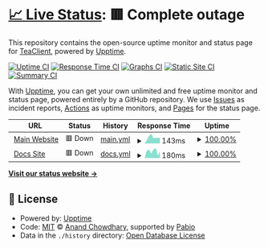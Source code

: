 # [📈 Live Status](https://status.teaclient.net): <!--live status--> **🟥 Complete outage**

This repository contains the open-source uptime monitor and status page for [TeaClient](teaclient.net), powered by [Upptime](https://github.com/upptime/upptime).

[![Uptime CI](https://github.com/TeaClientMC/status/workflows/Uptime%20CI/badge.svg)](https://github.com/TeaClientMC/status/actions?query=workflow%3A%22Uptime+CI%22)
[![Response Time CI](https://github.com/TeaClientMC/status/workflows/Response%20Time%20CI/badge.svg)](https://github.com/TeaClientMC/status/actions?query=workflow%3A%22Response+Time+CI%22)
[![Graphs CI](https://github.com/TeaClientMC/status/workflows/Graphs%20CI/badge.svg)](https://github.com/TeaClientMC/status/actions?query=workflow%3A%22Graphs+CI%22)
[![Static Site CI](https://github.com/TeaClientMC/status/workflows/Static%20Site%20CI/badge.svg)](https://github.com/TeaClientMC/status/actions?query=workflow%3A%22Static+Site+CI%22)
[![Summary CI](https://github.com/TeaClientMC/status/workflows/Summary%20CI/badge.svg)](https://github.com/TeaClientMC/status/actions?query=workflow%3A%22Summary+CI%22)

With [Upptime](https://upptime.js.org), you can get your own unlimited and free uptime monitor and status page, powered entirely by a GitHub repository. We use [Issues](https://github.com/TeaClientMC/status/issues) as incident reports, [Actions](https://github.com/TeaClientMC/status/actions) as uptime monitors, and [Pages](https://status.teaclient.net) for the status page.

<!--start: status pages-->
<!-- This summary is generated by Upptime (https://github.com/upptime/upptime) -->
<!-- Do not edit this manually, your changes will be overwritten -->
<!-- prettier-ignore -->
| URL | Status | History | Response Time | Uptime |
| --- | ------ | ------- | ------------- | ------ |
| <img alt="" src="https://icons.duckduckgo.com/ip3/teaclient.net.ico" height="13"> [Main Website](https://teaclient.net) | 🟥 Down | [main.yml](https://github.com/TeaClientMC/status/commits/HEAD/history/main.yml) | <details><summary><img alt="Response time graph" src="./graphs/main/response-time-week.png" height="20"> 143ms</summary><br><a href="https://status.teaclient.net/history/main"><img alt="Response time 150" src="https://img.shields.io/endpoint?url=https%3A%2F%2Fraw.githubusercontent.com%2FTeaClientMC%2Fstatus%2FHEAD%2Fapi%2Fmain%2Fresponse-time.json"></a><br><a href="https://status.teaclient.net/history/main"><img alt="24-hour response time 258" src="https://img.shields.io/endpoint?url=https%3A%2F%2Fraw.githubusercontent.com%2FTeaClientMC%2Fstatus%2FHEAD%2Fapi%2Fmain%2Fresponse-time-day.json"></a><br><a href="https://status.teaclient.net/history/main"><img alt="7-day response time 143" src="https://img.shields.io/endpoint?url=https%3A%2F%2Fraw.githubusercontent.com%2FTeaClientMC%2Fstatus%2FHEAD%2Fapi%2Fmain%2Fresponse-time-week.json"></a><br><a href="https://status.teaclient.net/history/main"><img alt="30-day response time 150" src="https://img.shields.io/endpoint?url=https%3A%2F%2Fraw.githubusercontent.com%2FTeaClientMC%2Fstatus%2FHEAD%2Fapi%2Fmain%2Fresponse-time-month.json"></a><br><a href="https://status.teaclient.net/history/main"><img alt="1-year response time 150" src="https://img.shields.io/endpoint?url=https%3A%2F%2Fraw.githubusercontent.com%2FTeaClientMC%2Fstatus%2FHEAD%2Fapi%2Fmain%2Fresponse-time-year.json"></a></details> | <details><summary><a href="https://status.teaclient.net/history/main">100.00%</a></summary><a href="https://status.teaclient.net/history/main"><img alt="All-time uptime 100.00%" src="https://img.shields.io/endpoint?url=https%3A%2F%2Fraw.githubusercontent.com%2FTeaClientMC%2Fstatus%2FHEAD%2Fapi%2Fmain%2Fuptime.json"></a><br><a href="https://status.teaclient.net/history/main"><img alt="24-hour uptime 100.00%" src="https://img.shields.io/endpoint?url=https%3A%2F%2Fraw.githubusercontent.com%2FTeaClientMC%2Fstatus%2FHEAD%2Fapi%2Fmain%2Fuptime-day.json"></a><br><a href="https://status.teaclient.net/history/main"><img alt="7-day uptime 100.00%" src="https://img.shields.io/endpoint?url=https%3A%2F%2Fraw.githubusercontent.com%2FTeaClientMC%2Fstatus%2FHEAD%2Fapi%2Fmain%2Fuptime-week.json"></a><br><a href="https://status.teaclient.net/history/main"><img alt="30-day uptime 100.00%" src="https://img.shields.io/endpoint?url=https%3A%2F%2Fraw.githubusercontent.com%2FTeaClientMC%2Fstatus%2FHEAD%2Fapi%2Fmain%2Fuptime-month.json"></a><br><a href="https://status.teaclient.net/history/main"><img alt="1-year uptime 100.00%" src="https://img.shields.io/endpoint?url=https%3A%2F%2Fraw.githubusercontent.com%2FTeaClientMC%2Fstatus%2FHEAD%2Fapi%2Fmain%2Fuptime-year.json"></a></details>
| <img alt="" src="https://icons.duckduckgo.com/ip3/docs.teaclient.net.ico" height="13"> [Docs Site](https://docs.teaclient.net) | 🟥 Down | [docs.yml](https://github.com/TeaClientMC/status/commits/HEAD/history/docs.yml) | <details><summary><img alt="Response time graph" src="./graphs/docs/response-time-week.png" height="20"> 180ms</summary><br><a href="https://status.teaclient.net/history/docs"><img alt="Response time 160" src="https://img.shields.io/endpoint?url=https%3A%2F%2Fraw.githubusercontent.com%2FTeaClientMC%2Fstatus%2FHEAD%2Fapi%2Fdocs%2Fresponse-time.json"></a><br><a href="https://status.teaclient.net/history/docs"><img alt="24-hour response time 209" src="https://img.shields.io/endpoint?url=https%3A%2F%2Fraw.githubusercontent.com%2FTeaClientMC%2Fstatus%2FHEAD%2Fapi%2Fdocs%2Fresponse-time-day.json"></a><br><a href="https://status.teaclient.net/history/docs"><img alt="7-day response time 180" src="https://img.shields.io/endpoint?url=https%3A%2F%2Fraw.githubusercontent.com%2FTeaClientMC%2Fstatus%2FHEAD%2Fapi%2Fdocs%2Fresponse-time-week.json"></a><br><a href="https://status.teaclient.net/history/docs"><img alt="30-day response time 160" src="https://img.shields.io/endpoint?url=https%3A%2F%2Fraw.githubusercontent.com%2FTeaClientMC%2Fstatus%2FHEAD%2Fapi%2Fdocs%2Fresponse-time-month.json"></a><br><a href="https://status.teaclient.net/history/docs"><img alt="1-year response time 160" src="https://img.shields.io/endpoint?url=https%3A%2F%2Fraw.githubusercontent.com%2FTeaClientMC%2Fstatus%2FHEAD%2Fapi%2Fdocs%2Fresponse-time-year.json"></a></details> | <details><summary><a href="https://status.teaclient.net/history/docs">100.00%</a></summary><a href="https://status.teaclient.net/history/docs"><img alt="All-time uptime 100.00%" src="https://img.shields.io/endpoint?url=https%3A%2F%2Fraw.githubusercontent.com%2FTeaClientMC%2Fstatus%2FHEAD%2Fapi%2Fdocs%2Fuptime.json"></a><br><a href="https://status.teaclient.net/history/docs"><img alt="24-hour uptime 100.00%" src="https://img.shields.io/endpoint?url=https%3A%2F%2Fraw.githubusercontent.com%2FTeaClientMC%2Fstatus%2FHEAD%2Fapi%2Fdocs%2Fuptime-day.json"></a><br><a href="https://status.teaclient.net/history/docs"><img alt="7-day uptime 100.00%" src="https://img.shields.io/endpoint?url=https%3A%2F%2Fraw.githubusercontent.com%2FTeaClientMC%2Fstatus%2FHEAD%2Fapi%2Fdocs%2Fuptime-week.json"></a><br><a href="https://status.teaclient.net/history/docs"><img alt="30-day uptime 100.00%" src="https://img.shields.io/endpoint?url=https%3A%2F%2Fraw.githubusercontent.com%2FTeaClientMC%2Fstatus%2FHEAD%2Fapi%2Fdocs%2Fuptime-month.json"></a><br><a href="https://status.teaclient.net/history/docs"><img alt="1-year uptime 100.00%" src="https://img.shields.io/endpoint?url=https%3A%2F%2Fraw.githubusercontent.com%2FTeaClientMC%2Fstatus%2FHEAD%2Fapi%2Fdocs%2Fuptime-year.json"></a></details>

<!--end: status pages-->

[**Visit our status website →**](https://status.teaclient.net)

## 📄 License

- Powered by: [Upptime](https://github.com/upptime/upptime)
- Code: [MIT](./LICENSE) © [Anand Chowdhary](https://anandchowdhary.com), supported by [Pabio](https://pabio.com)
- Data in the `./history` directory: [Open Database License](https://opendatacommons.org/licenses/odbl/1-0/)
